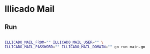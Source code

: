 # Illicado Mail

## Run 

```bash

ILLICADO_MAIL_FROM="" ILLICADO_MAIL_USER="" \
ILLICADO_MAIL_PASSWORD="" ILLICADO_MAIL_DOMAIN="" go run main.go

```
